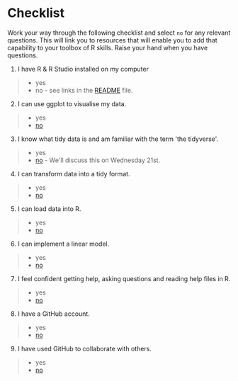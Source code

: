 
# Checklist 
Work your way through the following checklist and select `no` for any relevant questions. This will link you to resources that will enable you to add that capability to your toolbox of R skills. Raise your hand when you have questions.
1. I have R & R Studio installed on my computer 
 > * yes
 > * no - see links in the [README](https://github.com/jesse-jesse/r_intro/blob/master/README.md) file. 
2. I can use ggplot to visualise my data.   
 > * yes   
 > * [no](https://github.com/jesse-jesse/r_intro/blob/master/2.visualisation.md) 
3. I know what tidy data is and am familiar with the term 'the tidyverse'.   
 > * yes   
 > * [no](https://www.tidyverse.org/) - We'll discuss this on Wednesday 21st.
4. I can transform data into a tidy format.      
 > * yes   
 > * [no]()   
5. I can load data into R.      
 > * yes   
 > * [no]()   
6. I can implement a linear model.   
 > * yes   
 > * [no]()   
7. I feel confident getting help, asking questions and reading help files in R.      
 > * yes   
 > * [no]()  
8. I have a GitHub account.   
 > * yes   
 > * [no]()   
9. I have used GitHub to collaborate with others.  
 > * yes   
 > * [no]()   


